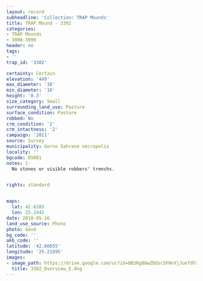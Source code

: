 ```yaml
---
layout: record
subheadline: 'Collection: TRAP Mounds'
title: TRAP Mound - 3302
categories:
- TRAP Mounds
- 3000-3999
header: no
tags:
- ''
trap_id: '3302'

certainty: Certain
elevation: '449'
max_diameter: '10'
min_diameter: '10'
height: '0.3'
size_category: Small
surrounding_land_use: Pasture
surface_condition: Pasture
robbed: No
crm_condition: '2'
crm_intactness: '2'
campaign: '2011'
source: Survey
municipality: Gorno Sahrane necropolis
locality: ''
bgcode: DS001
notes: |-
  No stones or visible robbers' trenchs.


rights: standard


maps:
  lat: 42.6285
  lon: 25.2442
date: 2018-05-16
land_use_source: Photo
photo: Good
bg_code: ''
akb_code: ''
latitude: '42.66655'
longitude: '25.21695'
images:
- image_path: https://drive.google.com/uc?id=0B3Rg88wZDQscSFNnYjJueTdFanM
  title: 3302_Overview_E.dng
---
```

